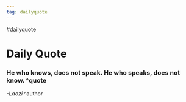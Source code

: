 ```yaml
---
tag: dailyquote
---
```


#dailyquote

# Daily Quote

### He who knows, does not speak. He who speaks, does not know. ^quote
*-Laozi* ^author
